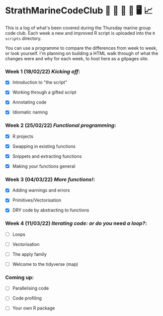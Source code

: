 # StrathMarineCodeClub  :octopus: :whale: :ocean: :fishing_pole_and_fish: :desktop_computer:  :chart_with_upwards_trend:

This is a log of what's been covered during the Thursday marine group code club. Each week a new and improved R script is uploaded into the `R scripts` directory. 

You can use a programme to compare the differences from week to week, or look yourself. I'm planning on building a HTML walk through of what the changes were and why for each week, to host here as a gitpages site. 


### Week 1 (18/02/22) *Kicking off*:

- [x] Introduction to "the script"

- [x] Working through a gifted script

- [x] Annotating code

- [x] Idiomatic naming 

### Week 2 (25/02/22) *Functional programming*:

- [x] R projects

- [x] Swapping in existing functions

- [x] Snippets and extracting functions

- [x] Making your functions general

### Week 3 (04/03/22) *More functions!*:

- [x] Adding warnings and errors

- [x] Primitives/Vectorisation

- [x] DRY code by abstracting to functions

### Week 4 (11/03/22) *Iterating code: or do you* need *a loop?*:

- [ ] Loops

- [ ] Vectorisation

- [ ] The apply family

- [ ] Welcome to the tidyverse (map)

### Coming up:

- [ ] Parallelising code

- [ ] Code profiling

- [ ] Your own R package

